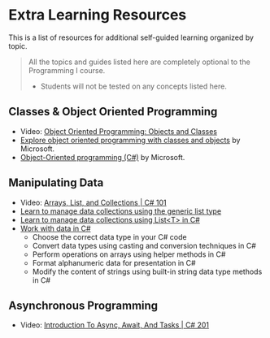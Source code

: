 # Extra Learning Resources

This is a list of resources for additional self-guided learning organized by topic.

> All the topics and guides listed here are completely optional to the Programming I course.
> - Students will not be tested on any concepts listed here.

## Classes & Object Oriented Programming

- Video: [Object Oriented Programming: Objects and Classes](https://www.youtube.com/watch?v=TzgxcAiHCWA&list=PLdo4fOcmZ0oVxKLQCHpiUWun7vlJJvUiN&index=17)
- [Explore object oriented programming with classes and objects](https://learn.microsoft.com/en-us/dotnet/csharp/fundamentals/tutorials/classes?source=recommendations) by Microsoft.
- [Object-Oriented programming (C#)](https://learn.microsoft.com/en-us/dotnet/csharp/fundamentals/tutorials/oop?source=recommendations) by Microsoft.

## Manipulating Data

- Video: [Arrays, List, and Collections | C# 101](https://www.youtube.com/watch?v=qLeF_wpnVto)
- [Learn to manage data collections using the generic list type](https://learn.microsoft.com/en-us/dotnet/csharp/tour-of-csharp/tutorials/list-collection)
- [Learn to manage data collections using List\<T\> in C#](https://learn.microsoft.com/en-us/dotnet/csharp/tour-of-csharp/tutorials/arrays-and-collections?WT.mc_id=Educationalcsharp-c9-scottha)
- [Work with data in C#](https://learn.microsoft.com/en-us/training/paths/csharp-data/)
	- Choose the correct data type in your C# code
	- Convert data types using casting and conversion techniques in C#
	- Perform operations on arrays using helper methods in C#
	- Format alphanumeric data for presentation in C#
	- Modify the content of strings using built-in string data type methods in C#
	
## Asynchronous Programming

- Video: [Introduction To Async, Await, And Tasks | C# 201](https://www.youtube.com/watch?v=X9N5r6kMOxw&list=PLdo4fOcmZ0oXzJ3FC-ApBes-0klFN9kr9&index=5)
